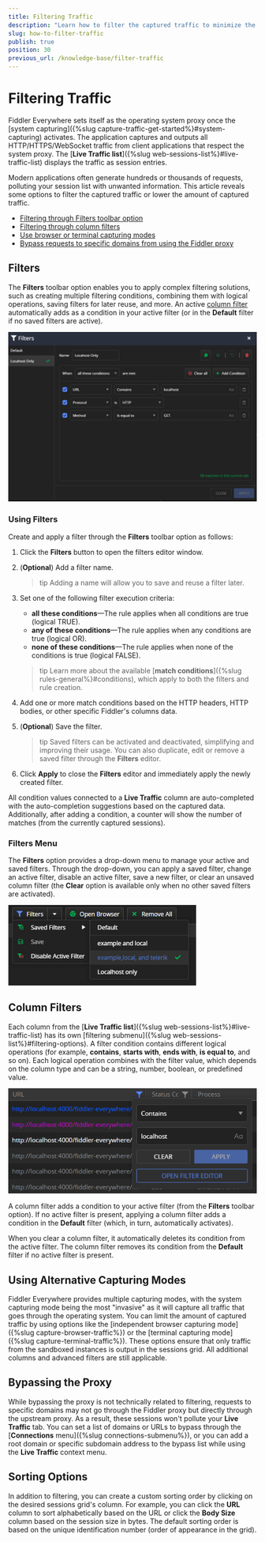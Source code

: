 ```yaml
---
title: Filtering Traffic
description: "Learn how to filter the captured traffic to minimize the output in Live Traffic when working with the Fiddler Everywhere application."
slug: how-to-filter-traffic
publish: true
position: 30
previous_url: /knowledge-base/filter-traffic
---
```




# Filtering Traffic

Fiddler Everywhere sets itself as the operating system proxy once the [system capturing]({%slug capture-traffic-get-started%}#system-capturing) activates. The application captures and outputs all HTTP/HTTPS/WebSocket traffic from client applications that respect the system proxy. The [**Live Traffic list**]({%slug web-sessions-list%}#live-traffic-list) displays the traffic as session entries.

Modern applications often generate hundreds or thousands of requests, polluting your session list with unwanted information. This article reveals some options to filter the captured traffic or lower the amount of captured traffic.

- [Filtering through Filters toolbar option](#filters)
- [Filtering through column filters](#column-filters)
- [Use browser or terminal capturing modes](#using-sandboxed-capturing-modes)
- [Bypass requests to specific domains from using the Fiddler proxy](#bypassing-the-proxy)


## Filters

The **Filters** toolbar option enables you to apply complex filtering solutions, such as creating multiple filtering conditions, combining them with logical operations, saving filters for later reuse, and more. An active [column filter](#column-filters) automatically adds as a condition in your active filter (or in the **Default** filter if no saved filters are active).

![Filters toolbar option](../images/kb/filters/traffic-filters.png)


### Using Filters

Create and apply a filter through the **Filters** toolbar option as follows:

1. Click the **Filters** button to open the filters editor window.

1. (**Optional**) Add a filter name. 

    >tip Adding a name will allow you to save and reuse a filter later.

1. Set one of the following filter execution criteria:

    - **all these conditions**&mdash;The rule applies when all conditions are true (logical TRUE).
    - **any of these conditions**&mdash;The rule applies when any conditions are true (logical OR).
    - **none of these conditions**&mdash;The rule applies when none of the conditions is true (logical FALSE).

    >tip Learn more about the available [**match conditions**]({%slug rules-general%}#conditions), which apply to both the filters and rule creation.

1. Add one or more match conditions based on the HTTP headers, HTTP bodies, or other specific Fiddler's columns data.

1. (**Optional**) Save the filter.

    >tip Saved filters can be activated and deactivated, simplifying and improving their usage. You can also duplicate, edit or remove a saved filter through the **Filters** editor.

1. Click **Apply** to close the **Filters** editor and immediately apply the newly created filter.   

All condition values connected to a **Live Traffic** column are auto-completed with the auto-completion suggestions based on the captured data. Additionally, after adding a condition, a counter will show the number of matches (from the currently captured sessions).


### Filters Menu

The **Filters** option provides a drop-down menu to manage your active and saved filters. Through the drop-down, you can apply a saved filter, change an active filter, disable an active filter, save a new filter, or clear an unsaved column filter (the **Clear** option is available only when no other saved filters are activated).

![Filters menu](../images/kb/filters/filters-menu.png)


## Column Filters

Each column from the [**Live Traffic list**]({%slug web-sessions-list%}#live-traffic-list) has its own [filtering submenu]({%slug web-sessions-list%}#filtering-options). A filter condition contains different logical operations (for example, **contains**, **starts with**, **ends with**, **is equal to**, and so on). Each logical operation combines with the filter value, which depends on the column type and can be a string, number, boolean, or predefined value. 

![column filter menu](../images/livetraffic/columns/dots-filters.png)

A column filter adds a condition to your active filter (from the **Filters** toolbar option). If no active filter is present, applying a column filter adds a condition in the **Default** filter (which, in turn, automatically activates).

When you clear a column filter, it automatically deletes its condition from the active filter. The column filter removes its condition from the **Default** filter if no active filter is present.



## Using Alternative Capturing Modes

Fiddler Everywhere provides multiple capturing modes, with the system capturing mode being the most "invasive" as it will capture all traffic that goes through the operating system. You can limit the amount of captured traffic by using options like the [independent browser capturing mode]({%slug capture-browser-traffic%}) or the [terminal capturing mode]({%slug capture-terminal-traffic%}). These options ensure that only traffic from the sandboxed instances is output in the sessions grid. All additional columns and advanced filters are still applicable. 


## Bypassing the Proxy

While bypassing the proxy is not technically related to filtering, requests to specific domains may not go through the Fiddler proxy but directly through the upstream proxy. As a result, these sessions won't pollute your **Live Traffic** tab. You can set a list of domains or URLs to bypass through the [**Connections** menu]({%slug connections-submenu%}), or you can add a root domain or specific subdomain address to the bypass list while using the **Live Traffic** context menu.

## Sorting Options

In addition to filtering, you can create a custom sorting order by clicking on the desired sessions grid's column. For example, you can click the **URL** column to sort alphabetically based on the URL or click the **Body Size** column based on the session size in bytes. The default sorting order is based on the unique identification number (order of appearance in the grid).
